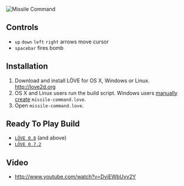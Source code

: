 ![Missile Command](http://i.imgur.com/wGUjY.png "Missile Command")

## Controls

* `up` `down` `left` `right` arrows move cursor
* `spacebar` fires bomb

## Installation

1. Download and install LÖVE for OS X, Windows or Linux. http://love2d.org
2. OS X and Linux users run the build script. Windows users [manually create](http://love2d.org/wiki/Game_Distribution "LOVE 2D Game Distribution") `missile-command.love`.
3. Open `missile-command.love`.

## Ready To Play Build

* [`LÖVE 0.8`](http://love2d.org/forums/download/file.php?id=10478) (and above)
* [`LÖVE 0.7.2`](http://love2d.org/forums/download/file.php?id=3072)

## Video
* http://www.youtube.com/watch?v=DviEWbUvv2Y